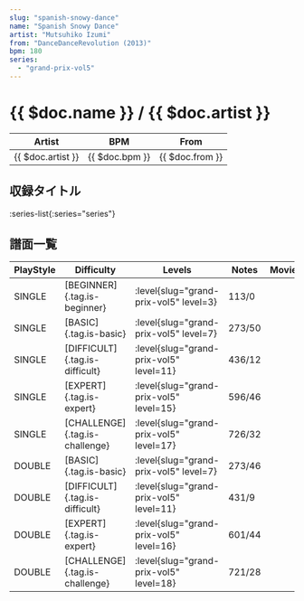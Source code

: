 ```yaml
---
slug: "spanish-snowy-dance"
name: "Spanish Snowy Dance"
artist: "Mutsuhiko Izumi"
from: "DanceDanceRevolution (2013)"
bpm: 180
series:
  - "grand-prix-vol5"
---
```


# {{ $doc.name }} / {{ $doc.artist }}

|Artist|BPM|From|
|------|---|----|
|{{ $doc.artist }}|{{ $doc.bpm }}|{{ $doc.from }}|

## 収録タイトル

:series-list{:series="series"}

## 譜面一覧

|PlayStyle|Difficulty|Levels|Notes|Movie|
|---------|----------|------|-----|-----|
|SINGLE|[BEGINNER]{.tag.is-beginner}|<div class="field is-grouped is-grouped-multiline"> :level{slug="grand-prix-vol5" level=3}</div>|113/0||
|SINGLE|[BASIC]{.tag.is-basic}|<div class="field is-grouped is-grouped-multiline"> :level{slug="grand-prix-vol5" level=7}</div>|273/50||
|SINGLE|[DIFFICULT]{.tag.is-difficult}|<div class="field is-grouped is-grouped-multiline"> :level{slug="grand-prix-vol5" level=11}</div>|436/12||
|SINGLE|[EXPERT]{.tag.is-expert}|<div class="field is-grouped is-grouped-multiline"> :level{slug="grand-prix-vol5" level=15}</div>|596/46||
|SINGLE|[CHALLENGE]{.tag.is-challenge}|<div class="field is-grouped is-grouped-multiline"> :level{slug="grand-prix-vol5" level=17}</div>|726/32||
|DOUBLE|[BASIC]{.tag.is-basic}|<div class="field is-grouped is-grouped-multiline"> :level{slug="grand-prix-vol5" level=7}</div>|273/46||
|DOUBLE|[DIFFICULT]{.tag.is-difficult}|<div class="field is-grouped is-grouped-multiline"> :level{slug="grand-prix-vol5" level=11}</div>|431/9||
|DOUBLE|[EXPERT]{.tag.is-expert}|<div class="field is-grouped is-grouped-multiline"> :level{slug="grand-prix-vol5" level=16}</div>|601/44||
|DOUBLE|[CHALLENGE]{.tag.is-challenge}|<div class="field is-grouped is-grouped-multiline"> :level{slug="grand-prix-vol5" level=18}</div>|721/28||
